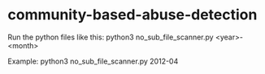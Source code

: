 # community-based-abuse-detection

Run the python files like this:
python3 no_sub_file_scanner.py \<year\>-\<month\>

Example: python3 no_sub_file_scanner.py 2012-04
